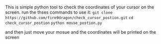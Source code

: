 This is simple python tool to check the coordinates of your cursor on the screen.
run the thses commands to use it:
`git clone https://github.com/fire9dragon/check_cursor_postion.git`
`cd check_cursor_postion`
`python mouse_postion.py`

and then just move your mosue and the coordinates will be printed on the screen
